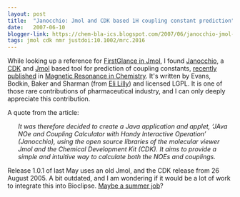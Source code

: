 ```yaml
---
layout: post
title:  "Janocchio: Jmol and CDK based 1H coupling constant prediction"
date:   2007-06-10
blogger-link: https://chem-bla-ics.blogspot.com/2007/06/janocchio-jmol-and-cdk-based-1h.html
tags: jmol cdk nmr justdoi:10.1002/mrc.2016
---
```


While looking up a reference for [FirstGlance in Jmol](http://firstglance.jmol.org/), I found [Janocchio](https://sourceforge.net/projects/janocchio/),
a [CDK](http://cdk.sf.net/) and [Jmol](http://www.jmol.org/) based tool for prediction of coupling constants,
[recently published](https://doi.org/10.1002/mrc.2016) in [Magnetic Resonance in Chemistry](http://www3.interscience.wiley.com/cgi-bin/jhome/3767).
It's written by Evans, Bodkin, Baker and Sharman (from [Eli Lilly](http://lilly.com/)) and licensed LGPL. It is one of those rare contributions of
pharmaceutical industry, and I can only deeply appreciate this contribution.

A quote from the article:

<ul><i>
It was therefore decided to create a Java application and applet,
‘JAva NOe and Coupling Calculator with Handy Interactive Operation’
(Janocchio), using the open source libraries of the molecular viewer Jmol
and the Chemical Development Kit (CDK). It aims to provide a simple and
intuitive way to calculate both the NOEs and couplings.
</i></ul>

Release 1.0.1 of last May uses an old Jmol, and the CDK release from 26 August 2005. A bit outdated, and I am wondering if it would
be a lot of work to integrate this into Bioclipse. [Maybe a summer job](http://wiki.bioclipse.net/index.php?title=SummerOfCode)?
